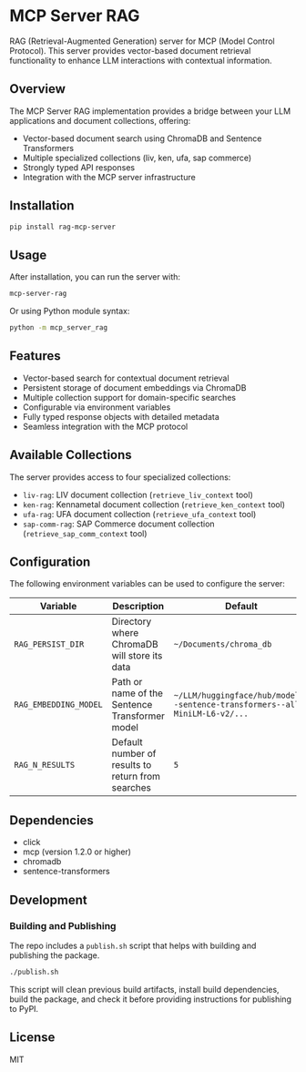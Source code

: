 # MCP Server RAG

RAG (Retrieval-Augmented Generation) server for MCP (Model Control Protocol). This server provides vector-based document retrieval functionality to enhance LLM interactions with contextual information.

## Overview

The MCP Server RAG implementation provides a bridge between your LLM applications and document collections, offering:

- Vector-based document search using ChromaDB and Sentence Transformers
- Multiple specialized collections (liv, ken, ufa, sap commerce)
- Strongly typed API responses
- Integration with the MCP server infrastructure

## Installation

```bash
pip install rag-mcp-server
```

## Usage

After installation, you can run the server with:

```bash
mcp-server-rag
```

Or using Python module syntax:

```bash
python -m mcp_server_rag
```

## Features

- Vector-based search for contextual document retrieval
- Persistent storage of document embeddings via ChromaDB
- Multiple collection support for domain-specific searches
- Configurable via environment variables
- Fully typed response objects with detailed metadata
- Seamless integration with the MCP protocol

## Available Collections

The server provides access to four specialized collections:

- `liv-rag`: LIV document collection (`retrieve_liv_context` tool)
- `ken-rag`: Kennametal document collection (`retrieve_ken_context` tool)
- `ufa-rag`: UFA document collection (`retrieve_ufa_context` tool)
- `sap-comm-rag`: SAP Commerce document collection (`retrieve_sap_comm_context` tool)

## Configuration

The following environment variables can be used to configure the server:

| Variable | Description | Default |
|----------|-------------|--------|
| `RAG_PERSIST_DIR` | Directory where ChromaDB will store its data | `~/Documents/chroma_db` |
| `RAG_EMBEDDING_MODEL` | Path or name of the Sentence Transformer model | `~/LLM/huggingface/hub/models--sentence-transformers--all-MiniLM-L6-v2/...` |
| `RAG_N_RESULTS` | Default number of results to return from searches | `5` |

## Dependencies

- click
- mcp (version 1.2.0 or higher)
- chromadb
- sentence-transformers

## Development

### Building and Publishing

The repo includes a `publish.sh` script that helps with building and publishing the package.

```bash
./publish.sh
```

This script will clean previous build artifacts, install build dependencies, build the package, and check it before providing instructions for publishing to PyPI.

## License

MIT
